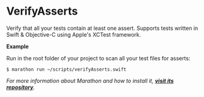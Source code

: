 # VerifyAsserts

Verify that all your tests contain at least one assert.
Supports tests written in Swift & Objective-C using Apple's XCTest framework.

**Example**

Run in the root folder of your project to scan all your test files for asserts:
```
$ marathon run ~/scripts/verifyAsserts.swift
```

*For more information about Marathon and how to install it, **[visit its repository](https://github.com/johnsundell/marathon)**.*
